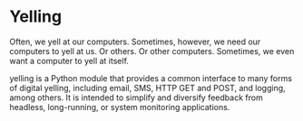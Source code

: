 Yelling
=======

Often, we yell at our computers. Sometimes, however, we need our computers to yell at us. Or others. Or other computers. Sometimes, we even want a computer to yell at itself.

yelling is a Python module that provides a common interface to many forms of digital yelling, including email, SMS, HTTP GET and POST, and logging, among others. It is intended to simplify and diversify feedback from headless, long-running, or system monitoring applications.

